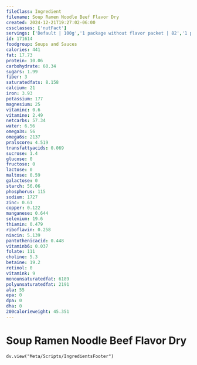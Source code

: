 ```yaml
---
fileClass: Ingredient
filename: Soup Ramen Noodle Beef Flavor Dry
created: 2024-12-21T19:27:02-06:00
cssclasses: ['nutFact']
servings: ['Default | 100g','1 package without flavor packet | 82','1 packet | 5.6']
id: 171614
foodgroup: Soups and Sauces
calories: 441
fat: 17.73
protein: 10.06
carbohydrate: 60.34
sugars: 1.99
fiber: 3
saturatedfats: 8.158
calcium: 21
iron: 3.93
potassium: 177
magnesium: 25
vitaminc: 0.6
vitamine: 2.49
netcarbs: 57.34
water: 6.56
omega3s: 56
omega6s: 2137
pralscore: 4.519
transfattyacids: 0.069
sucrose: 1.4
glucose: 0
fructose: 0
lactose: 0
maltose: 0.59
galactose: 0
starch: 56.06
phosphorus: 115
sodium: 1727
zinc: 0.61
copper: 0.122
manganese: 0.644
selenium: 19.6
thiamin: 0.479
riboflavin: 0.258
niacin: 5.139
pantothenicacid: 0.448
vitaminb6: 0.037
folate: 111
choline: 5.3
betaine: 19.2
retinol: 0
vitamink: 9
monounsaturatedfat: 6189
polyunsaturatedfat: 2191
ala: 55
epa: 0
dpa: 0
dha: 0
200calorieweight: 45.351
---
```


# Soup Ramen Noodle Beef Flavor Dry

```dataviewjs
dv.view("Meta/Scripts/IngredientsFooter")
```